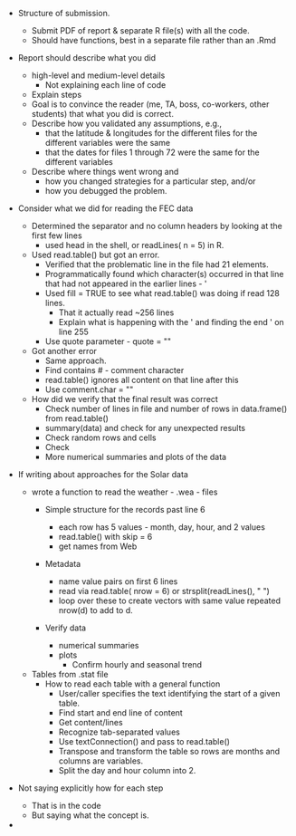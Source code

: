 + Structure of submission.
   + Submit PDF of report & separate R file(s) with all the code.
   + Should have functions, best in a separate file rather than an .Rmd

+ Report should describe what you did
   + high-level and medium-level details
      + Not explaining each line of code
   + Explain steps
   + Goal is to convince the reader (me, TA, boss, co-workers, other students)
      that what you did is correct.
   + Describe how you validated any assumptions, e.g.,
       + that the latitude & longitudes for the different files for the different variables were the
         same
	   + that the dates for files 1 through 72 were the same for the different variables	 
   + Describe where things went wrong and 
       + how you changed strategies for a particular step, and/or
	   + how you debugged the problem.


+ Consider what we did for reading the FEC data
   + Determined the separator and no column headers by looking at the first few lines
      + used head in the shell, or readLines(  n = 5) in R.
   + Used read.table() but got an error.
      + Verified that the problematic line in the file had 21 elements.
      + Programmatically found which character(s) occurred in that line that had not appeared in the
        earlier lines - '
      + Used fill = TRUE to see what read.table() was doing if read 128 lines.
        + That it actually read ~256 lines
        + Explain what is happening with the ' and finding the end ' on line 255
      + Use quote parameter - quote = ""
    + Got another error
	   + Same approach.
	   + Find contains # - comment character
	   + read.table() ignores all content on that line after this
	   + Use comment.char = ""
    + How did we verify that the final result was correct
	   + Check number of lines in file and number of rows in data.frame() from read.table()
	   + summary(data) and check for any unexpected results
	   + Check random rows and cells
	   + Check 
	   + More numerical summaries and plots of the data


+ If writing about approaches for the Solar data
   + wrote a function to read the weather - .wea - files
      + Simple structure for the records past line 6
	      + each row has 5 values - month, day, hour, and 2 values
		  + read.table() with skip = 6
		  + get names from Web
		  
      + Metadata
	      + name value pairs on first 6 lines
		  + read via read.table( nrow = 6) or strsplit(readLines(), " ")
		  + loop over these to create vectors with same value repeated nrow(d) to add to d.
      + Verify data
	      + numerical summaries
		  + plots
		      + Confirm hourly and seasonal trend
    + Tables from .stat file
	  + How to read each table with a general function
	     + User/caller specifies the text identifying the start of a given table.
		 + Find start and end line of content
		 + Get content/lines
         + Recognize tab-separated values
		 + Use textConnection() and pass to read.table()
		 + Transpose and transform the table so rows are months and columns are variables.
		 + Split the day and hour column into 2.

+ Not saying explicitly how for each step
   + That is in the code
   + But saying what the concept is.
+   
